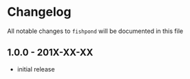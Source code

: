 # Changelog

All notable changes to `fishpond` will be documented in this file

## 1.0.0 - 201X-XX-XX

- initial release
